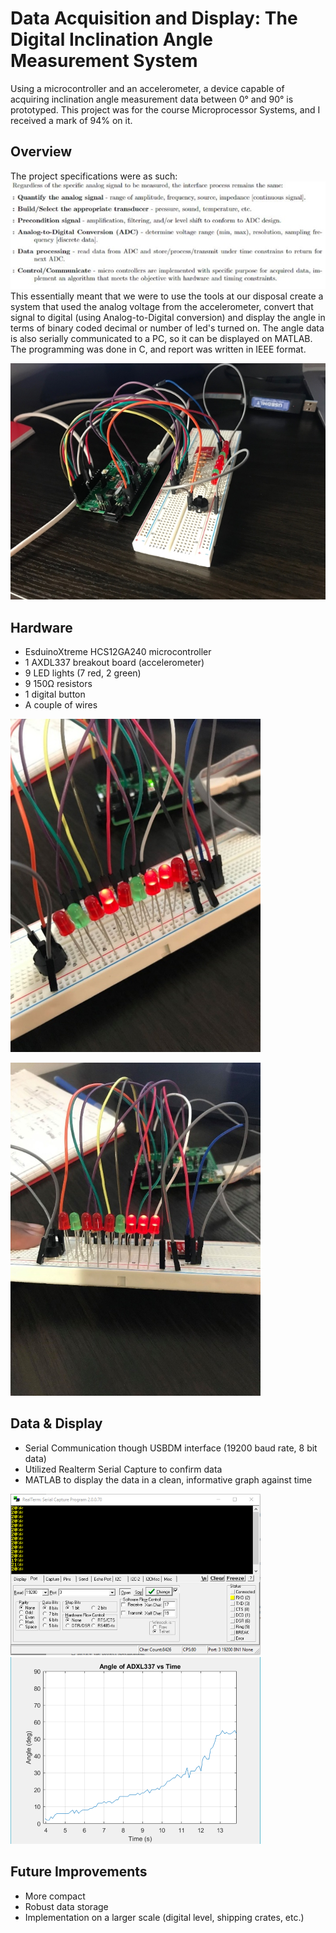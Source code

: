 # Data Acquisition and Display: The Digital Inclination Angle Measurement System
Using a microcontroller and an accelerometer, a device capable of acquiring inclination angle measurement data between 0° and 90° is prototyped. This project was for the course Microprocessor Systems, and I received a mark of 94% on it. 

## Overview
The project specifications were as such:
![image info](./images/project_spec.JPG)  
This essentially meant that we were to use the tools at our disposal create a system that used the analog voltage from the accelerometer, convert that signal to digital (using Analog-to-Digital conversion) and display the angle in terms of binary coded decimal or number of led's turned on. The angle data is also serially communicated to a PC, so it can be displayed on MATLAB. The programming was done in C, and report was written in IEEE format.

![image info](./images/full_system.JPG)

## Hardware
- EsduinoXtreme HCS12GA240 microcontroller
- 1 AXDL337 breakout board (accelerometer)
- 9 LED lights (7 red, 2 green)
- 9 150Ω resistors
- 1 digital button
- A couple of wires

![image info](./images/BCD.png)

![image info](./images/linear.png)

## Data & Display
- Serial Communication though USBDM interface (19200 baud rate, 8 bit data)
- Utilized Realterm Serial Capture to confirm data
- MATLAB to display the data in a clean, informative graph against time

![image info](./images/serial_data.png)
![image info](./images/data_output.png)

## Future Improvements
- More compact
- Robust data storage
- Implementation on a larger scale (digital level, shipping crates, etc.)